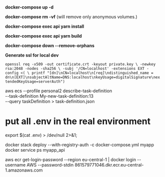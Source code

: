 **docker-compose up -d**

**docker-compose rm -vf** (will remove only anonymous volumes.)

**docker-compose exec api yarn install**

**docker-compose exec api yarn build**

**docker-compose down --remove-orphans**

**Generate ssl for local dev**

`openssl req -x509 -out certificate.crt -keyout private.key \
  -newkey rsa:2048 -nodes -sha256 \
  -subj '/CN=localhost' -extensions EXT -config <( \
   printf "[dn]\nCN=localhost\n[req]\ndistinguished_name = dn\n[EXT]\nsubjectAltName=DNS:localhost\nkeyUsage=digitalSignature\nextendedKeyUsage=serverAuth")`

aws ecs --profile personal2 describe-task-definition \
--task-definition My-new-task-definition:13 \
--query taskDefinition > task-definition.json

# put all .env in the real environment
export $(cat .env) > /dev/null 2>&1;

docker stack deploy --with-registry-auth -c docker-compose.yml myapp
docker service ps myapp_api

aws ecr get-login-password --region eu-central-1 | docker login --username AWS --password-stdin 861579771046.dkr.ecr.eu-central-1.amazonaws.com

